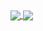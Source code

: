 <a href="https://github.com/anuraghazra/convoychat">
  <img align="center" src="https://github-readme-stats-red-three-79.vercel.app
/api/top-langs/?username=Sagiri-kawaii01&layout=compact&count_private=true" />
</a>
  
<a href="https://github.com/anuraghazra/github-readme-stats">
  <img align="center" src="https://github-readme-stats-red-three-79.vercel.app/api?username=Sagiri-kawaii01&count_private=true&show_icons=true&hide=prs,contribs" />
</a>
